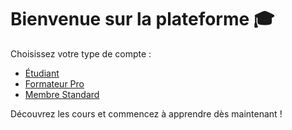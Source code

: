 #
# Bienvenue sur la plateforme 🎓

Choisissez votre type de compte :
- [Étudiant](PageConnexion.md)
- [Formateur Pro](PageConnexion.md)
- [Membre Standard](PageConnexion.md)

Découvrez les cours et commencez à apprendre dès maintenant !